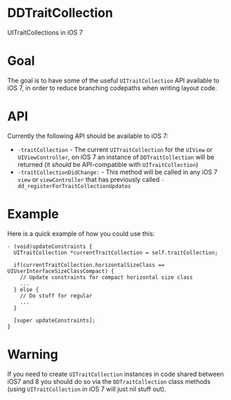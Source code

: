 # DDTraitCollection
UITraitCollections in iOS 7

# Goal
The goal is to have some of the useful `UITraitCollection` API available to iOS 7, in order to reduce branching codepaths when writing layout code.

# API
Currently the following API should be available to iOS 7:

* `-traitCollection` - The current `UITraitCollection` for the `UIView` or `UIViewController`, on iOS 7 an instance of `DDTraitCollection` will be returned (it *should* be API-compatible with `UITraitCollection`)
* `-traitCollectionDidChange:` - This method will be called in any iOS 7 `view` or `viewController` that has previously called `-dd_registerForTraitCollectionUpdates`

# Example
Here is a quick example of how you could use this:

```objc
- (void)updateConstraints {
  UITraitCollection *currentTraitCollection = self.traitCollection;
  
  if(currentTraitCollection.horizontalSizeClass == UIUserInterfaceSizeClassCompact) {
    // Update constraints for compact horizontal size class
    ...
  } else {
    // Do stuff for regular
    ...
  }

  [super updateConstraints];
}
```

# Warning
If you need to create `UITraitCollection` instances in code shared between iOS7 and 8 you should do so via the `DDTraitCollection` class methods (using `UITraitCollection` in iOS 7 will just nil stuff out).
